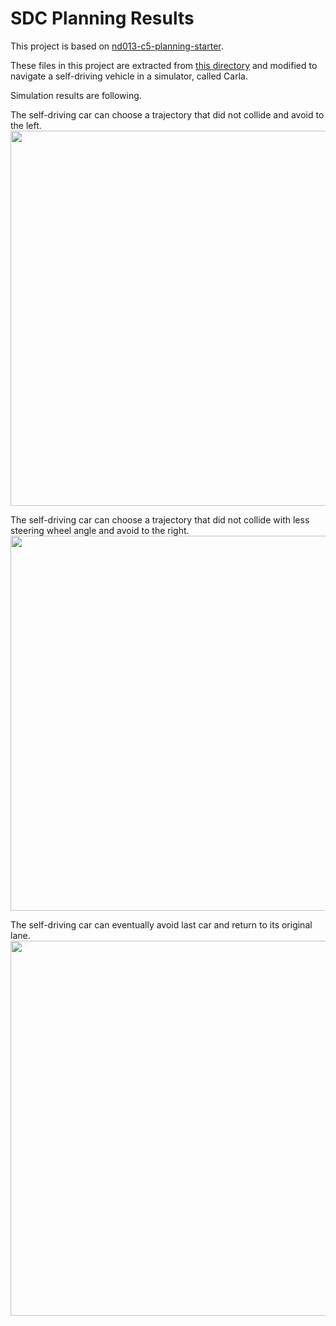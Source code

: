 # SDC Planning Results
This project is based on [nd013-c5-planning-starter](https://github.com/udacity/nd013-c5-planning-starter).

These files in this project are extracted from [this directory](https://github.com/udacity/nd013-c5-planning-starter/tree/master/project/starter_files) and modified to navigate a self-driving vehicle in a simulator, called Carla.

Simulation results are following.

The self-driving car can choose a trajectory that did not collide and avoid to the left.
<img src="../main/MotionPlanningDecisionMaking/left_nudge.png" width="600">

The self-driving car can choose a trajectory that did not collide with less steering wheel angle and avoid to the right.
<img src="../main/MotionPlanningDecisionMaking/right_nudge.png" width="600">

The self-driving car can eventually avoid last car and return to its original lane.
<img src="../main/MotionPlanningDecisionMaking/small_left_nudge.png" width="600">